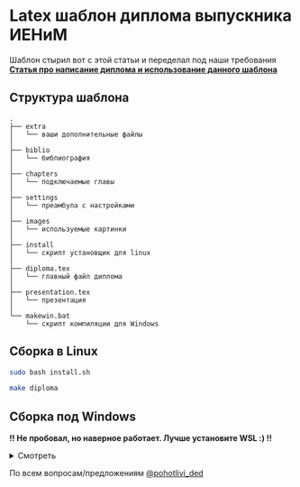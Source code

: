 # Latex шаблон диплома выпускника ИЕНиМ

Шаблон стырил вот с этой статьи и переделал под наши требования
[**Статья про написание диплома и использование данного шаблона**](https://habr.com/ru/post/692596/)

## Структура шаблона

```
.
├── extra
│   └── ваши дополнительные файлы
│
├── biblio
│   └── библиография
│
├── chapters
│   └── подключаемые главы
│
├── settings
│   └── преамбула с настройками
│
├── images
│   └── используемые картинки
│
├── install
│   └── скрипт установщик для linux
│
├── diploma.tex
│   └── главный файл диплома
│
├── presentation.tex
│   └── презентация
│
└── makewin.bat
    └── скрипт компиляции для Windows
```

## Сборка в Linux

```bash
sudo bash install.sh
```
```bash
make diploma
```

## Сборка под Windows
**!! Не пробовал, но наверное работает. Лучше установите WSL :) !!**

<details>
  <summary>Смотреть</summary>

- [Установить Docker](https://docs.docker.com/desktop/install/windows-install/)

После установки Docker надо перезапустить компьютер (он предложит сам).
Затем, если он сразу не заработает, следовать его инструкциям, он предложить выполнить [следующие шаги](https://docs.microsoft.com/ru-ru/windows/wsl/install-manual#step-4---download-the-linux-kernel-update-package).
При выборе дистрибутива Linux выбрать [Ubuntu 24.04 LTS](https://apps.microsoft.com/detail/9nz3klhxdjp5).
Далее следовать инструкциям установки Ubuntu.
После этих шагов Docker должен заработать.

Теперь можно собирать полный диплом и презентацию как они задуманы, для этого необходимо запустить скрипт **makewin.bat**.
Это можно сделать в консоли или просто два раза нажать на **makewin** мышкой.

Первый запуск будет довольно долгий, потому что будет скачиваться контейнер весом около 4гб.

Если вы хотите собирать что-то одно (диплом или презентацию), вы можете временно переместить другой `tex` файл в папку **extra** или раскомментировать нужные строки в `makewin.bat`.

</details>

По всем вопросам/предложениям [@pohotlivi_ded](https://t.me/pohotlivi_ded)
